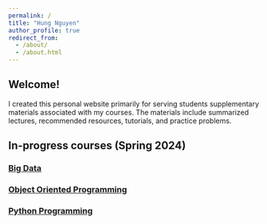 ```yaml
---
permalink: /
title: "Hung Nguyen"
author_profile: true
redirect_from: 
  - /about/
  - /about.html
---
```


## Welcome!

I created this personal website primarily for serving students supplementary materials associated with my courses. The materials include summarized lectures, recommended resources, tutorials, and practice problems.

## In-progress courses (Spring 2024)
### [Big Data](https://github.com/nd-hung/Big-Data)
### [Object Oriented Programming](https://nd-hung.github.io/oop/)
### [Python Programming](#)
